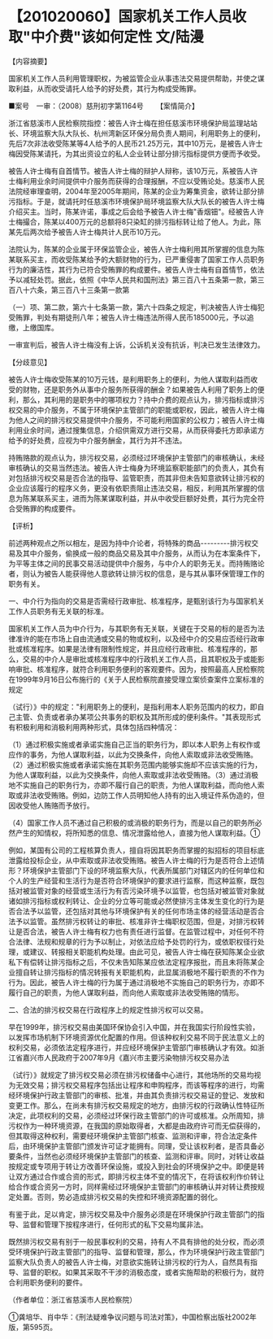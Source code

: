 # 【201020060】国家机关工作人员收取"中介费"该如何定性 文/陆漫

【内容摘要】

国家机关工作人员利用管理职权，为被监管企业从事违法交易提供帮助，并使之谋取利益，从而收受请托人给予的好处费，其行为构成受贿罪。

■案号　一审：（2008）慈刑初字第1164号 　　【案情简介】

浙江省慈溪市人民检察院指控：被告人许士梅在担任慈溪市环境保护局监理站站长、环境监察大队大队长、杭州湾新区环保分局负责人期间，利用职务上的便利，先后7次非法收受陈某等4人给予的人民币21.25万元，其中10万元，是被告人许士梅因受陈某请托，为其出资设立的私人企业转让部分排污指标提供方便而予收受。

被告人许士梅有自首情节。被告人许士梅的辩护人辩称，该10万元，系被告人许士梅利用业余时间提供中介服务而获得的合理报酬，不应以受贿论处。慈溪市人民法院经审理查明，2004年至2005年期间，陈某的企业为筹集资金，欲转让部分排污指标。于是，就请托时任慈溪市环境保护局环境监察大队大队长的被告人许士梅介绍买主。当时，陈某许诺，事成之后会给予被告人许士梅"香烟钿"。经被告人许士梅撮合，陈某以400万元的总额将8只染缸的排污指标转让给了他人。为此，陈某先后两次给予被告人许士梅共计人民币10万元。

法院认为，陈某的企业属于环保监管企业，被告人许士梅利用其所掌握的信息为陈某联系买主，而收受陈某给予的大额财物的行为，已严重侵害了国家工作人员职务行为的廉洁性，其行为已符合受贿罪的构成要件。被告人许士梅有自首情节，依法予以减轻处罚。据此，依照《中华人民共和国刑法》第三百八十五条第一款，第三百八十六条，第三百八十三条第一款第

（一）项、第二款，第六十七条第一款，第六十四条之规定，判决被告人许士梅犯受贿罪，判处有期徒刑八年；被告人许士梅违法所得人民币185000元，予以追缴，上缴国库。

一审宣判后，被告人许士梅没有上诉，公诉机关没有抗诉，判决已发生法律效力。

【分歧意见】

被告人许士梅收受陈某的10万元钱，是利用职务上的便利，为他人谋取利益而收受的财物，还是职务外从事中介服务所获得的酬金？如果被告人利用了职务上的便利，那么，其利用的是职务中的哪项权力？持中介费的观点认为，排污指标或排污权交易的中介服务，不属于环境保护主管部门的职能或职权，因此，被告人许士梅为他人之间的排污权交易提供中介服务，不可能利用国家的公权力；被告人许士梅利用业余时间，通过搜集信息，介绍供需双方进行交易，从而获得委托方即承诺方给予的好处费，应视为中介服务酬金，其行为并不违法。

持贿赂款的观点认为，排污权交易，必须经过环境保护主管部门的审核确认，未经审核确认的交易当然违法。被告人许士梅身为环境监察职能部门的负责人，其负有对包括排污权交易是否合法的指导、监管职责，而其非但未告知意欲转让排污权的企业应该履行的程序义务，更没有依职责阻止违法交易，相反，利用其所掌握的信息为陈某联系买主，进而为陈某谋取利益，并从中收受巨额好处费，其行为完全符合受贿罪的构成要件。

【评析】

前述两种观点之所以相左，是因为持中介论者，将特殊的商品---------排污权交易及其中介服务，偷换成一般的商品交易及其中介服务，从而认为在本案条件下，为平等主体之间的民事交易活动提供中介服务，与中介人的职务无关。而持贿赂论者，则认为被告人能获得他人意欲转让排污权的信息，是与其从事环保管理工作的职务有关。

一、中介行为指向的交易是否需经行政审批、核准程序，是甄别该行为与国家机关工作人员职务有无关联的标准。

国家机关工作人员为中介行为，与其职务有无关联，关键在于交易的标的是否为法律准许的能在市场上自由流通或交易的物或权利，以及经中介的交易应否经行政审批或核准程序。如果是法律有限制性规定，并且应经行政审批、核准程序的，那么，交易的中介人是审批或核准程序中的行政机关工作人员，且其职权及于或能影响审批、核准程序，就符合利用职务便利的客观要件。因为，按照最高人民检察院在1999年9月16日公布施行的《关于人民检察院直接受理立案侦查案件立案标准的规定

（试行）》中的规定："利用职务上的便利，是指利用本人职务范围内的权力，即自己主管、负责或者承办某项公共事务的职权及其所形成的便利条件。"其表现形式有积极利用和消极利用两种形式，具体包括四种情况：

（1）通过积极实施或者承诺实施自己正当的职务行为，即以本人职务上有权作或应作的事务，为他人谋取利益，以此为交换条件，向他人索取或非法收受贿赂。（2）通过积极实施或者承诺实施在其职务范围内能够实施却不应该实施的行为，为他人谋取利益，以此为交换条件，向他人索取或非法收受贿赂。（3）通过消极地不实施自己的职务行为，亦即不履行自己的职责，为他人谋取利益，而向他人索取或非法收受贿赂。例如，边防工作人员明知他人持有的出入境证件系伪造的，但因收受他人贿赂而予放行。

（4）国家工作人员不通过自己积极的或消极的职务行为，而是以自己的职务所必然产生的知情权，将所知悉的信息、情况泄露给他人，直接为他人谋取利益。①

例如，某国有公司的工程核算负责人，擅自将因其职务而掌握的拟招标的项目标底泄露给投标企业，从中索取或非法收受贿赂。被告人许士梅的行为是否符合上述情形？环境保护主管部门下设的环境监察大队，代表所属部门对辖区内的任何单位和个人的生产经营和生活行为是否符合环境保护的要求进行监察，而这种监察，既包括对被监管对象的经营或生活行为有否污染环境予以监管，也包括对被监管对象就诸如排污指标或权利转让、企业的分立等可能或必然使排污主体发生变化的行为是否合法予以监管，还包括对其他与环境保护有关的任何市场主体的经营活动是否合法予以监管。虽然排污权转让的审批、核准非许士梅职权范围，但是，对排污权转让是否合法，被告人许士梅有权力也有责任进行监督。在监管过程中，对任何不符合法律、法规和规章的行为予以制止，对依法应给予处罚的行为，或依职权径行处理，或建议、转报相关职能机构处理。由此可见，被告人许士梅在获知陈某企业欲私下有偿转让排污指标之后，不仅未告知陈某应依法定程序报批，而且未将陈某企业擅自转让排污指标的情况转报有关职能机构，此显属消极地不履行职责的不作为行为。因此，被告人许士梅的行为属于通过消极地不实施自己的职务行为，亦即不履行自己的职责，为他人谋取利益，而向他人索取或非法收受贿赂的情形。

二、合法的排污权交易在行政程序上的规定性排污权可以交易。

早在1999年，排污权交易由美国环保协会引入中国，并在我国实行阶段性实验，以发挥市场机制下环境资源优化配置的作用。但该种权利交易不同于民法意义上的权利交易，必须依法定程序进行，并应经环境保护主管部门审核确认才有效。如浙江省嘉兴市人民政府于2007年9月《嘉兴市主要污染物排污权交易办法

（试行）》就规定了排污权交易必须在排污权储备中心进行，其他场所的交易均视为无效交易；排污权交易程序包括出让程序和申购程序，而该等程序的进行，均需经环境保护行政主管部门的审核、批准，并由其负责排污权交易证的登记、发放和变更工作。那么，在尚未有排污权交易规定的地方，由排污权的行政确认性特征所决定，此项权利的交易，必须经过环保行政主管部门的许可或核准。众所周知，排污权作为一种环境资源，在我国的原始取得者，大都是由政府许可而无偿获得的，但其取得这种权利，需要经环境保护主管部门核查、监测和评审，符合法定条件后，由环境保护主管部门颁发许可证才能拥有。同理，受让该权利者，是否具备必要条件，当然也必须经环境保护主管部门的核查、监测和评审。同时，对转让收益按规定或专项用于转让方改善环保设施，或投入到社会的环境保护之中。即便是转让双方通过合作或合资的形式，即排污权主体不变的情况下，在将该权利作价转让给合作或合资另一方时，同样需经过环境保护主管部门的审核确认并对转让费按规定处置。否则，势必造成排污权交易的失控和环境资源配置的弱化。

有鉴于此，足以肯定，排污权交易及中介服务必须是在环境保护行政主管部门的指导、监督和管理下按程序进行，任何形式的私下交易均属非法。

既然排污权交易有别于一般民事权利的交易，持有人不具有排他的处分权，而必须受环境保护行政主管部门的指导、监督和管理，那么，作为环境保护行政主管部门监察大队负责人的被告人许士梅，对意欲实施转让排污权的行为人，自然具有指导、监督的职权。如果其采取不干涉的消极态度，或者实施帮助的积极行为，就符合利用职务便利的要件。

（作者单位：浙江省慈溪市人民检察院）

①龚培华、肖中华：《刑法疑难争议问题与司法对策》，中国检察出版社2002年版，第595页。